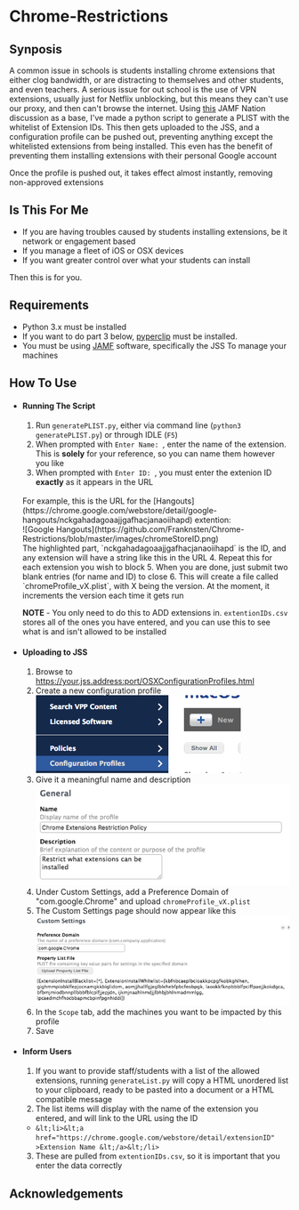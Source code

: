 # Chrome-Restrictions
## Synposis
A common issue in schools is students installing chrome extensions that either clog bandwidth, or are distracting to themselves and other students, and even teachers. A serious issue for out school is the use of VPN extensions, usually just for Netflix unblocking, but this means they can't use our proxy, and then can't browse the internet. Using [this](https://www.jamf.com/jamf-nation/discussions/22910/vpn) JAMF Nation  discussion as a base, I've made a python script to generate a PLIST with the whitelist of Extension IDs. This then gets uploaded to the JSS, and a configuration profile can be pushed out, preventing anything except the whitelisted extensions from being installed. This even has the benefit of preventing them installing extensions with their personal Google account

Once the profile is pushed out, it takes effect almost instantly, removing non-approved extensions
## Is This For Me
- If you are having troubles caused by students installing extensions, be it network or engagement based
- If you manage a fleet of iOS or OSX devices
- If you want greater control over what your students can install

 Then this is for you.

## Requirements
+ Python 3.x must be installed
+ If you want to do part 3 below, [pyperclip](https://github.com/asweigart/pyperclip) must be installed.
+ You must be using [JAMF](https://www.jamf.com/) software, specifically the JSS To manage your machines

## How To Use
- #### Running The Script
  1. Run `generatePLIST.py`, either via command line (`python3 generatePLIST.py`) or through IDLE (`F5`)
  2. When prompted with `Enter Name: `, enter the name of the extension. This is **solely** for your reference, so you can name them however you like
  3. When prompted with `Enter ID: `, you must enter the extenion ID **exactly** as it appears in the URL
  <br />
  For example, this is the URL for the [Hangouts](https://chrome.google.com/webstore/detail/google-hangouts/nckgahadagoaajjgafhacjanaoiihapd) extention: <br />![Google Hangouts](https://github.com/Franknsten/Chrome-Restrictions/blob/master/images/chromeStoreID.png)<br />
  The highlighted part, `nckgahadagoaajjgafhacjanaoiihapd` is the ID, and any extension will have a string like this in the URL
  4. Repeat this for each extension you wish to block
  5. When you are done, just submit two blank entries (for name and ID) to close
  6. This will create a file called `chromeProfile_vX.plist`, with X being the version. At the moment, it increments the version each time it gets run

  **NOTE** - You only need to do this to ADD extensions in. `extentionIDs.csv` stores all of the ones you have entered, and you can use this to see what is and isn't allowed to be installed

- #### Uploading to JSS
  1. Browse to https://your.jss.address:port/OSXConfigurationProfiles.html
  2. Create a new configuration profile<br />
  ![New config profile](https://github.com/Franknsten/Chrome-Restrictions/blob/master/images/newConfigProfile.png)<br />
  3. Give it a meaningful name and description<br />
  ![Name and description](https://github.com/Franknsten/Chrome-Restrictions/blob/master/images/nameDescription.png)<br />
  4. Under Custom Settings, add a Preference Domain of "com.google.Chrome" and upload `chromeProfile_vX.plist`
  5. The Custom Settings page should now appear like this<br/>
  ![Updated Custom Settings](https://github.com/Franknsten/Chrome-Restrictions/blob/master/images/updatedSettings.png)
  6. In the `Scope` tab, add the machines you want to be impacted by this profile
  7. Save

- #### Inform Users
  1. If you want to provide staff/students with a list of the allowed extensions, running `generateList.py` will copy a HTML unordered list to your clipboard, ready to be pasted into a document or a HTML compatible message
  2. The list items will display with the name of the extension you entered, and will link to the URL using the ID
    - `&lt;li>&lt;a href="https://chrome.google.com/webstore/detail/extensionID" >Extension Name &lt;/a>&lt;/li>`
  3. These are pulled from `extentionIDs.csv`, so it is important that you enter the data correctly

## Acknowledgements
